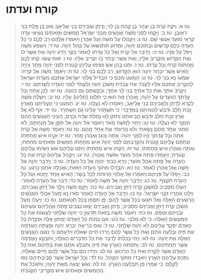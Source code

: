 # קורח ועדתו

> טז א: וַיִּקַּח קֹרַח בֶּן יִצְהָר בֶּן קְהָת בֶּן לֵוִי; וְדָתָן וַאֲבִירָם בְּנֵי אֱלִיאָב וְאוֹן בֶּן פֶּלֶת בְּנֵי רְאוּבֵן.
> טז ב: וַיָּקֻמוּ לִפְנֵי מֹשֶׁה וַאֲנָשִׁים מִבְּנֵי יִשְׂרָאֵל חֲמִשִּׁים וּמָאתָיִם נְשִׂיאֵי עֵדָה קְרִאֵי מוֹעֵד אַנְשֵׁי שֵׁם.
> טז ג: וַיִּקָּהֲלוּ עַל מֹשֶׁה וְעַל אַהֲרֹן וַיֹּאמְרוּ אֲלֵהֶם רַב לָכֶם כִּי כָל הָעֵדָה כֻּלָּם קְדֹשִׁים וּבְתוֹכָם יְהוָה; וּמַדּוּעַ תִּתְנַשְּׂאוּ עַל קְהַל יְהוָה.
> טז ד: וַיִּשְׁמַע מֹשֶׁה וַיִּפֹּל עַל פָּנָיו.
> טז ה: וַיְדַבֵּר אֶל קֹרַח וְאֶל כָּל עֲדָתוֹ לֵאמֹר בֹּקֶר וְיֹדַע יְהוָה אֶת אֲשֶׁר לוֹ וְאֶת הַקָּדוֹשׁ וְהִקְרִיב אֵלָיו; וְאֵת אֲשֶׁר יִבְחַר בּוֹ יַקְרִיב אֵלָיו.
> טז ו: זֹאת עֲשׂוּ:  קְחוּ לָכֶם מַחְתּוֹת קֹרַח וְכָל עֲדָתוֹ.
> טז ז: וּתְנוּ בָהֵן אֵשׁ וְשִׂימוּ עֲלֵיהֶן קְטֹרֶת לִפְנֵי יְהוָה מָחָר וְהָיָה הָאִישׁ אֲשֶׁר יִבְחַר יְהוָה הוּא הַקָּדוֹשׁ; רַב לָכֶם בְּנֵי לֵוִי.
> טז ח: וַיֹּאמֶר מֹשֶׁה אֶל קֹרַח:  שִׁמְעוּ נָא בְּנֵי לֵוִי.
> טז ט: הַמְעַט מִכֶּם כִּי הִבְדִּיל אֱלֹהֵי יִשְׂרָאֵל אֶתְכֶם מֵעֲדַת יִשְׂרָאֵל לְהַקְרִיב אֶתְכֶם אֵלָיו לַעֲבֹד אֶת עֲבֹדַת מִשְׁכַּן יְהוָה וְלַעֲמֹד לִפְנֵי הָעֵדָה לְשָׁרְתָם.
> טז י: וַיַּקְרֵב אֹתְךָ וְאֶת כָּל אַחֶיךָ בְנֵי לֵוִי אִתָּךְ; וּבִקַּשְׁתֶּם גַּם כְּהֻנָּה.
> טז יא: לָכֵן אַתָּה וְכָל עֲדָתְךָ הַנֹּעָדִים עַל יְהוָה; וְאַהֲרֹן מַה הוּא כִּי תַלִּונוּ (תַלִּינוּ) עָלָיו.
> טז יב: וַיִּשְׁלַח מֹשֶׁה לִקְרֹא לְדָתָן וְלַאֲבִירָם בְּנֵי אֱלִיאָב; וַיֹּאמְרוּ לֹא נַעֲלֶה.
> טז יג: הַמְעַט כִּי הֶעֱלִיתָנוּ מֵאֶרֶץ זָבַת חָלָב וּדְבַשׁ לַהֲמִיתֵנוּ בַּמִּדְבָּר:  כִּי תִשְׂתָּרֵר עָלֵינוּ גַּם הִשְׂתָּרֵר.
> טז יד: אַף לֹא אֶל אֶרֶץ זָבַת חָלָב וּדְבַשׁ הֲבִיאֹתָנוּ וַתִּתֶּן לָנוּ נַחֲלַת שָׂדֶה וָכָרֶם; הַעֵינֵי הָאֲנָשִׁים הָהֵם תְּנַקֵּר לֹא נַעֲלֶה.
> טז טו: וַיִּחַר לְמֹשֶׁה מְאֹד וַיֹּאמֶר אֶל יְהוָה אַל תֵּפֶן אֶל מִנְחָתָם; לֹא חֲמוֹר אֶחָד מֵהֶם נָשָׂאתִי וְלֹא הֲרֵעֹתִי אֶת אַחַד מֵהֶם.
> טז טז: וַיֹּאמֶר מֹשֶׁה אֶל קֹרַח אַתָּה וְכָל עֲדָתְךָ הֱיוּ לִפְנֵי יְהוָה:  אַתָּה וָהֵם וְאַהֲרֹן מָחָר.
> טז יז: וּקְחוּ אִישׁ מַחְתָּתוֹ וּנְתַתֶּם עֲלֵיהֶם קְטֹרֶת וְהִקְרַבְתֶּם לִפְנֵי יְהוָה אִישׁ מַחְתָּתוֹ חֲמִשִּׁים וּמָאתַיִם מַחְתֹּת; וְאַתָּה וְאַהֲרֹן אִישׁ מַחְתָּתוֹ.
> טז יח: וַיִּקְחוּ אִישׁ מַחְתָּתוֹ וַיִּתְּנוּ עֲלֵיהֶם אֵשׁ וַיָּשִׂימוּ עֲלֵיהֶם קְטֹרֶת; וַיַּעַמְדוּ פֶּתַח אֹהֶל מוֹעֵד וּמֹשֶׁה וְאַהֲרֹן.
> טז יט: וַיַּקְהֵל עֲלֵיהֶם קֹרַח אֶת כָּל הָעֵדָה אֶל פֶּתַח אֹהֶל מוֹעֵד; וַיֵּרָא כְבוֹד יְהוָה אֶל כָּל הָעֵדָה.
> טז כ: וַיְדַבֵּר יְהוָה אֶל מֹשֶׁה וְאֶל אַהֲרֹן לֵאמֹר.
> טז כא: הִבָּדְלוּ מִתּוֹךְ הָעֵדָה הַזֹּאת; וַאֲכַלֶּה אֹתָם כְּרָגַע.
> טז כב: וַיִּפְּלוּ עַל פְּנֵיהֶם וַיֹּאמְרוּ אֵל אֱלֹהֵי הָרוּחֹת לְכָל בָּשָׂר:  הָאִישׁ אֶחָד יֶחֱטָא וְעַל כָּל הָעֵדָה תִּקְצֹף.
> טז כג: וַיְדַבֵּר יְהוָה אֶל מֹשֶׁה לֵּאמֹר.
> טז כד: דַּבֵּר אֶל הָעֵדָה לֵאמֹר:  הֵעָלוּ מִסָּבִיב לְמִשְׁכַּן קֹרַח דָּתָן וַאֲבִירָם.
> טז כה: וַיָּקָם מֹשֶׁה וַיֵּלֶךְ אֶל דָּתָן וַאֲבִירָם; וַיֵּלְכוּ אַחֲרָיו זִקְנֵי יִשְׂרָאֵל.
> טז כו: וַיְדַבֵּר אֶל הָעֵדָה לֵאמֹר סוּרוּ נָא מֵעַל אָהֳלֵי הָאֲנָשִׁים הָרְשָׁעִים הָאֵלֶּה וְאַל תִּגְּעוּ בְּכָל אֲשֶׁר לָהֶם:  פֶּן תִּסָּפוּ בְּכָל חַטֹּאתָם.
> טז כז: וַיֵּעָלוּ מֵעַל מִשְׁכַּן קֹרַח דָּתָן וַאֲבִירָם מִסָּבִיב; וְדָתָן וַאֲבִירָם יָצְאוּ נִצָּבִים פֶּתַח אָהֳלֵיהֶם וּנְשֵׁיהֶם וּבְנֵיהֶם וְטַפָּם.
> טז כח: וַיֹּאמֶר מֹשֶׁה בְּזֹאת תֵּדְעוּן כִּי יְהוָה שְׁלָחַנִי לַעֲשׂוֹת אֵת כָּל הַמַּעֲשִׂים הָאֵלֶּה:  כִּי לֹא מִלִּבִּי.
> טז כט: אִם כְּמוֹת כָּל הָאָדָם יְמֻתוּן אֵלֶּה וּפְקֻדַּת כָּל הָאָדָם יִפָּקֵד עֲלֵיהֶם לֹא יְהוָה שְׁלָחָנִי.
> טז ל: וְאִם בְּרִיאָה יִבְרָא יְהוָה וּפָצְתָה הָאֲדָמָה אֶת פִּיהָ וּבָלְעָה אֹתָם וְאֶת כָּל אֲשֶׁר לָהֶם וְיָרְדוּ חַיִּים שְׁאֹלָה וִידַעְתֶּם כִּי נִאֲצוּ הָאֲנָשִׁים הָאֵלֶּה אֶת יְהוָה.
> טז לא: וַיְהִי כְּכַלֹּתוֹ לְדַבֵּר אֵת כָּל הַדְּבָרִים הָאֵלֶּה; וַתִּבָּקַע הָאֲדָמָה אֲשֶׁר תַּחְתֵּיהֶם.
> טז לב: וַתִּפְתַּח הָאָרֶץ אֶת פִּיהָ וַתִּבְלַע אֹתָם וְאֶת בָּתֵּיהֶם וְאֵת כָּל הָאָדָם אֲשֶׁר לְקֹרַח וְאֵת כָּל הָרְכוּשׁ.
> טז לג: וַיֵּרְדוּ הֵם וְכָל אֲשֶׁר לָהֶם חַיִּים שְׁאֹלָה; וַתְּכַס עֲלֵיהֶם הָאָרֶץ וַיֹּאבְדוּ מִתּוֹךְ הַקָּהָל.
> טז לד: וְכָל יִשְׂרָאֵל אֲשֶׁר סְבִיבֹתֵיהֶם נָסוּ לְקֹלָם:  כִּי אָמְרוּ פֶּן תִּבְלָעֵנוּ הָאָרֶץ.
> טז לה: וְאֵשׁ יָצְאָה מֵאֵת יְהוָה; וַתֹּאכַל אֵת הַחֲמִשִּׁים וּמָאתַיִם אִישׁ מַקְרִיבֵי הַקְּטֹרֶת. 
 

